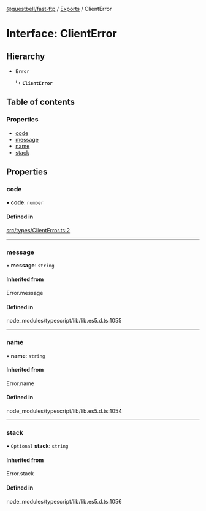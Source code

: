 [@guestbell/fast-ftp](../README.md) / [Exports](../modules.md) / ClientError

# Interface: ClientError

## Hierarchy

- `Error`

  ↳ **`ClientError`**

## Table of contents

### Properties

- [code](ClientError.md#code)
- [message](ClientError.md#message)
- [name](ClientError.md#name)
- [stack](ClientError.md#stack)

## Properties

### code

• **code**: `number`

#### Defined in

[src/types/ClientError.ts:2](https://github.com/guestbell/fast-ftp/blob/2f0859c/src/types/ClientError.ts#L2)

___

### message

• **message**: `string`

#### Inherited from

Error.message

#### Defined in

node_modules/typescript/lib/lib.es5.d.ts:1055

___

### name

• **name**: `string`

#### Inherited from

Error.name

#### Defined in

node_modules/typescript/lib/lib.es5.d.ts:1054

___

### stack

• `Optional` **stack**: `string`

#### Inherited from

Error.stack

#### Defined in

node_modules/typescript/lib/lib.es5.d.ts:1056

